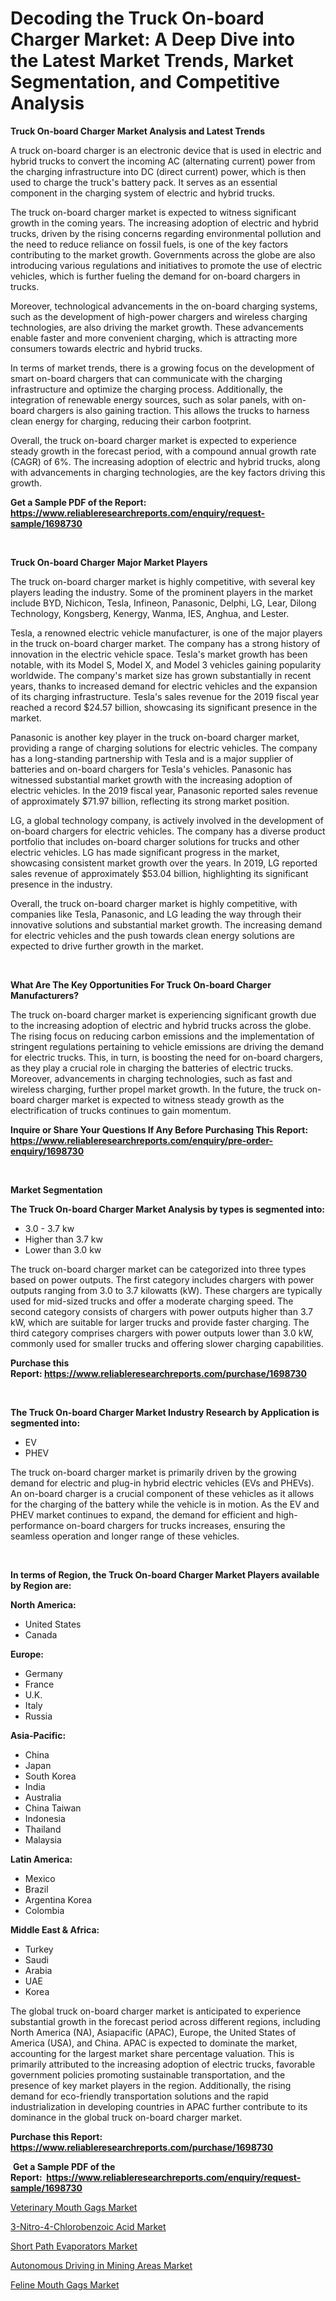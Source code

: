 <p><h1>Decoding the Truck On-board Charger Market: A Deep Dive into the Latest Market Trends, Market Segmentation, and Competitive Analysis</h1></p><p><strong>Truck On-board Charger Market Analysis and Latest Trends</strong></p>
<p><p>A truck on-board charger is an electronic device that is used in electric and hybrid trucks to convert the incoming AC (alternating current) power from the charging infrastructure into DC (direct current) power, which is then used to charge the truck's battery pack. It serves as an essential component in the charging system of electric and hybrid trucks.</p><p>The truck on-board charger market is expected to witness significant growth in the coming years. The increasing adoption of electric and hybrid trucks, driven by the rising concerns regarding environmental pollution and the need to reduce reliance on fossil fuels, is one of the key factors contributing to the market growth. Governments across the globe are also introducing various regulations and initiatives to promote the use of electric vehicles, which is further fueling the demand for on-board chargers in trucks.</p><p>Moreover, technological advancements in the on-board charging systems, such as the development of high-power chargers and wireless charging technologies, are also driving the market growth. These advancements enable faster and more convenient charging, which is attracting more consumers towards electric and hybrid trucks.</p><p>In terms of market trends, there is a growing focus on the development of smart on-board chargers that can communicate with the charging infrastructure and optimize the charging process. Additionally, the integration of renewable energy sources, such as solar panels, with on-board chargers is also gaining traction. This allows the trucks to harness clean energy for charging, reducing their carbon footprint.</p><p>Overall, the truck on-board charger market is expected to experience steady growth in the forecast period, with a compound annual growth rate (CAGR) of 6%. The increasing adoption of electric and hybrid trucks, along with advancements in charging technologies, are the key factors driving this growth.</p></p>
<p><strong>Get a Sample PDF of the Report:&nbsp; <a href="https://www.reliableresearchreports.com/enquiry/request-sample/1698730">https://www.reliableresearchreports.com/enquiry/request-sample/1698730</a></strong></p>
<p>&nbsp;</p>
<p><strong>Truck On-board Charger Major Market Players</strong></p>
<p><p>The truck on-board charger market is highly competitive, with several key players leading the industry. Some of the prominent players in the market include BYD, Nichicon, Tesla, Infineon, Panasonic, Delphi, LG, Lear, Dilong Technology, Kongsberg, Kenergy, Wanma, IES, Anghua, and Lester.</p><p>Tesla, a renowned electric vehicle manufacturer, is one of the major players in the truck on-board charger market. The company has a strong history of innovation in the electric vehicle space. Tesla's market growth has been notable, with its Model S, Model X, and Model 3 vehicles gaining popularity worldwide. The company's market size has grown substantially in recent years, thanks to increased demand for electric vehicles and the expansion of its charging infrastructure. Tesla's sales revenue for the 2019 fiscal year reached a record $24.57 billion, showcasing its significant presence in the market.</p><p>Panasonic is another key player in the truck on-board charger market, providing a range of charging solutions for electric vehicles. The company has a long-standing partnership with Tesla and is a major supplier of batteries and on-board chargers for Tesla's vehicles. Panasonic has witnessed substantial market growth with the increasing adoption of electric vehicles. In the 2019 fiscal year, Panasonic reported sales revenue of approximately $71.97 billion, reflecting its strong market position.</p><p>LG, a global technology company, is actively involved in the development of on-board chargers for electric vehicles. The company has a diverse product portfolio that includes on-board charger solutions for trucks and other electric vehicles. LG has made significant progress in the market, showcasing consistent market growth over the years. In 2019, LG reported sales revenue of approximately $53.04 billion, highlighting its significant presence in the industry.</p><p>Overall, the truck on-board charger market is highly competitive, with companies like Tesla, Panasonic, and LG leading the way through their innovative solutions and substantial market growth. The increasing demand for electric vehicles and the push towards clean energy solutions are expected to drive further growth in the market.</p></p>
<p>&nbsp;</p>
<p><strong>What Are The Key Opportunities For Truck On-board Charger Manufacturers?</strong></p>
<p><p>The truck on-board charger market is experiencing significant growth due to the increasing adoption of electric and hybrid trucks across the globe. The rising focus on reducing carbon emissions and the implementation of stringent regulations pertaining to vehicle emissions are driving the demand for electric trucks. This, in turn, is boosting the need for on-board chargers, as they play a crucial role in charging the batteries of electric trucks. Moreover, advancements in charging technologies, such as fast and wireless charging, further propel market growth. In the future, the truck on-board charger market is expected to witness steady growth as the electrification of trucks continues to gain momentum.</p></p>
<p><strong>Inquire or Share Your Questions If Any Before Purchasing This Report: <a href="https://www.reliableresearchreports.com/enquiry/pre-order-enquiry/1698730">https://www.reliableresearchreports.com/enquiry/pre-order-enquiry/1698730</a></strong></p>
<p>&nbsp;</p>
<p><strong>Market Segmentation</strong></p>
<p><strong>The Truck On-board Charger Market Analysis by types is segmented into:</strong></p>
<p><ul><li>3.0 - 3.7 kw</li><li>Higher than 3.7 kw</li><li>Lower than 3.0 kw</li></ul></p>
<p><p>The truck on-board charger market can be categorized into three types based on power outputs. The first category includes chargers with power outputs ranging from 3.0 to 3.7 kilowatts (kW). These chargers are typically used for mid-sized trucks and offer a moderate charging speed. The second category consists of chargers with power outputs higher than 3.7 kW, which are suitable for larger trucks and provide faster charging. The third category comprises chargers with power outputs lower than 3.0 kW, commonly used for smaller trucks and offering slower charging capabilities.</p></p>
<p><strong>Purchase this Report:&nbsp;<a href="https://www.reliableresearchreports.com/purchase/1698730">https://www.reliableresearchreports.com/purchase/1698730</a></strong></p>
<p>&nbsp;</p>
<p><strong>The Truck On-board Charger Market Industry Research by Application is segmented into:</strong></p>
<p><ul><li>EV</li><li>PHEV</li></ul></p>
<p><p>The truck on-board charger market is primarily driven by the growing demand for electric and plug-in hybrid electric vehicles (EVs and PHEVs). An on-board charger is a crucial component of these vehicles as it allows for the charging of the battery while the vehicle is in motion. As the EV and PHEV market continues to expand, the demand for efficient and high-performance on-board chargers for trucks increases, ensuring the seamless operation and longer range of these vehicles.</p></p>
<p>&nbsp;</p>
<p><strong>In terms of Region, the Truck On-board Charger Market Players available by Region are:</strong></p>
<p>
    <p> <strong> North America: </strong>
        <ul>
            <li>United States</li>
            <li>Canada</li>
        </ul>
        </p> 
    <p> <strong> Europe: </strong>
        <ul>
            <li>Germany</li>
            <li>France</li>
            <li>U.K.</li>
            <li>Italy</li>
            <li>Russia</li>
        </ul>
        </p> 
    <p> <strong> Asia-Pacific: </strong>
        <ul>
            <li>China</li>
            <li>Japan</li>
            <li>South Korea</li>
            <li>India</li>
            <li>Australia</li>
            <li>China Taiwan</li>
            <li>Indonesia</li>
            <li>Thailand</li>
            <li>Malaysia</li>
        </ul>
        </p> 
    <p> <strong> Latin America: </strong>
        <ul>
            <li>Mexico</li>
            <li>Brazil</li>
            <li>Argentina Korea</li>
            <li>Colombia</li>
        </ul>
        </p> 
    <p> <strong> Middle East & Africa: </strong>
        <ul>
            <li>Turkey</li>
            <li>Saudi</li>
            <li>Arabia</li>
            <li>UAE</li>
            <li>Korea</li>
        </ul>
    </p>
    </p>
<p><p>The global truck on-board charger market is anticipated to experience substantial growth in the forecast period across different regions, including North America (NA), Asiapacific (APAC), Europe, the United States of America (USA), and China. APAC is expected to dominate the market, accounting for the largest market share percentage valuation. This is primarily attributed to the increasing adoption of electric trucks, favorable government policies promoting sustainable transportation, and the presence of key market players in the region. Additionally, the rising demand for eco-friendly transportation solutions and the rapid industrialization in developing countries in APAC further contribute to its dominance in the global truck on-board charger market.</p></p>
<p><strong>Purchase this Report: <a href="https://www.reliableresearchreports.com/purchase/1698730">https://www.reliableresearchreports.com/purchase/1698730</a></strong></p>
<p>&nbsp;<strong>Get a Sample PDF of the Report:&nbsp;&nbsp;<a href="https://www.reliableresearchreports.com/enquiry/request-sample/1698730">https://www.reliableresearchreports.com/enquiry/request-sample/1698730</a></strong></p>
<p><strong></strong></p>
<p><p><a href="https://www.linkedin.com/pulse/veterinary-mouth-gags-market-challenges-opportunities/">Veterinary Mouth Gags Market</a></p><p><a href="https://medium.com/@amrutreliable23/3-nitro-4-chlorobenzoic-acid-market-insight-market-trends-growth-forecasted-from-2023-to-2030-45b703d77ad3">3-Nitro-4-Chlorobenzoic Acid Market</a></p><p><a href="https://github.com/RoccoManning/Market-Research-Report-List-2/blob/main/short-path-evaporators-market.md">Short Path Evaporators Market</a></p><p><a href="https://medium.com/@sanjubabarp23/autonomous-driving-in-mining-areas-market-furnishes-information-on-market-share-market-trends-and-e5f5fac6ce4a">Autonomous Driving in Mining Areas Market</a></p><p><a href="https://www.linkedin.com/pulse/feline-mouth-gags-market-challenges-opportunities-growth/">Feline Mouth Gags Market</a></p></p>